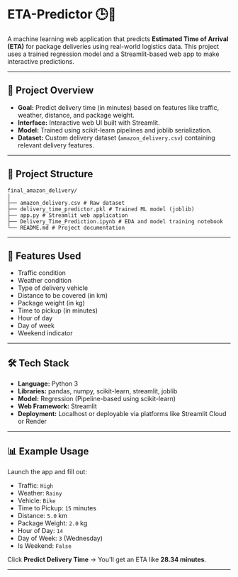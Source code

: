 # ETA-Predictor 🕒🚚

A machine learning web application that predicts **Estimated Time of Arrival (ETA)** for package deliveries using real-world logistics data. This project uses a trained regression model and a Streamlit-based web app to make interactive predictions.

---

## 🚀 Project Overview

- **Goal:** Predict delivery time (in minutes) based on features like traffic, weather, distance, and package weight.
- **Interface:** Interactive web UI built with Streamlit.
- **Model:** Trained using scikit-learn pipelines and joblib serialization.
- **Dataset:** Custom delivery dataset (`amazon_delivery.csv`) containing relevant delivery features.

---

## 📂 Project Structure

```
final_amazon_delivery/
│
├── amazon_delivery.csv # Raw dataset
├── delivery_time_predictor.pkl # Trained ML model (joblib)
├── app.py # Streamlit web application
├── Delivery_Time_Prediction.ipynb # EDA and model training notebook
└── README.md # Project documentation
```
---

## 🧠 Features Used

- Traffic condition
- Weather condition
- Type of delivery vehicle
- Distance to be covered (in km)
- Package weight (in kg)
- Time to pickup (in minutes)
- Hour of day
- Day of week
- Weekend indicator

---

## 🛠️ Tech Stack

- **Language:** Python 3
- **Libraries:** pandas, numpy, scikit-learn, streamlit, joblib
- **Model:** Regression (Pipeline-based using scikit-learn)
- **Web Framework:** Streamlit
- **Deployment:** Localhost or deployable via platforms like Streamlit Cloud or Render

---

## 📊 Example Usage

Launch the app and fill out:

- Traffic: `High`
- Weather: `Rainy`
- Vehicle: `Bike`
- Time to Pickup: `15` minutes
- Distance: `5.0` km
- Package Weight: `2.0` kg
- Hour of Day: `14`
- Day of Week: `3` (Wednesday)
- Is Weekend: `False`

Click **Predict Delivery Time** → You'll get an ETA like **28.34 minutes**.

---
